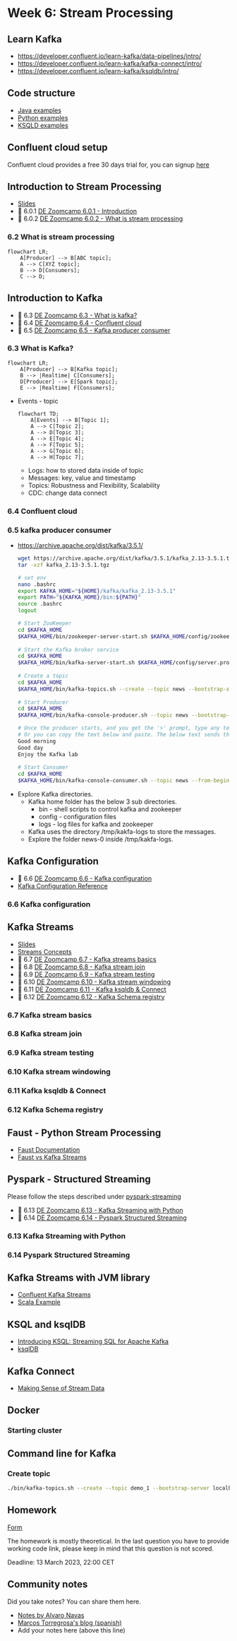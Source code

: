 # Week 6: Stream Processing

## Learn Kafka
* https://developer.confluent.io/learn-kafka/data-pipelines/intro/
* https://developer.confluent.io/learn-kafka/kafka-connect/intro/
* https://developer.confluent.io/learn-kafka/ksqldb/intro/

## Code structure
* [Java examples](java)
* [Python examples](python)
* [KSQLD examples](ksqldb)

## Confluent cloud setup
Confluent cloud provides a free 30 days trial for, you can signup [here](https://www.confluent.io/confluent-cloud/tryfree/)

## Introduction to Stream Processing

- [Slides](https://docs.google.com/presentation/d/1bCtdCba8v1HxJ_uMm9pwjRUC-NAMeB-6nOG2ng3KujA/edit?usp=sharing)
- :movie_camera: 6.0.1 [DE Zoomcamp 6.0.1 - Introduction](https://www.youtube.com/watch?v=hfvju3iOIP0)
- :movie_camera: 6.0.2 [DE Zoomcamp 6.0.2 - What is stream processing](https://www.youtube.com/watch?v=WxTxKGcfA-k)

### 6.2 What is stream processing
```mermaid
flowchart LR;
    A[Producer] --> B[ABC topic];
    A --> C[XYZ topic];
    B --> D[Consumers];
    C --> D;
```
## Introduction to Kafka

- :movie_camera: 6.3 [DE Zoomcamp 6.3 - What is kafka?](https://www.youtube.com/watch?v=zPLZUDPi4AY)
- :movie_camera: 6.4 [DE Zoomcamp 6.4 - Confluent cloud](https://www.youtube.com/watch?v=ZnEZFEYKppw)
- :movie_camera: 6.5 [DE Zoomcamp 6.5 - Kafka producer consumer](https://www.youtube.com/watch?v=aegTuyxX7Yg)

### 6.3 What is Kafka?
```mermaid
flowchart LR;
    A[Producer] --> B[Kafka topic];
    B --> |Realtime| C[Consumers];
    D[Producer] --> E[Spark topic];
    E --> |Realtime| F[Consumers];
```
* Events - topic
  ```mermaid
  flowchart TD;
      A[Events] --> B[Topic 1];
      A --> C[Topic 2];
      A --> D[Topic 3];
      A --> E[Topic 4];
      A --> F[Topic 5];
      A --> G[Topic 6];
      A --> H[Topic 7];
  ```
  - Logs: how to stored data inside of topic
  - Messages: key, value and timestamp
  - Topics: Robustness and Flexibility, Scalability
  - CDC: change data connect
### 6.4 Confluent cloud
### 6.5 kafka producer consumer
* https://archive.apache.org/dist/kafka/3.5.1/
  ```bash
  wget https://archive.apache.org/dist/kafka/3.5.1/kafka_2.13-3.5.1.tgz
  tar -xzf kafka_2.13-3.5.1.tgz

  # set env
  nano .bashrc
  export KAFKA_HOME="${HOME}/kafka/kafka_2.13-3.5.1"
  export PATH="${KAFKA_HOME}/bin:${PATH}"
  source .bashrc
  logout

  # Start ZooKeeper
  cd $KAFKA_HOME
  $KAFKA_HOME/bin/zookeeper-server-start.sh $KAFKA_HOME/config/zookeeper.properties
    
  # Start the Kafka broker service
  cd $KAFKA_HOME
  $KAFKA_HOME/bin/kafka-server-start.sh $KAFKA_HOME/config/server.properties
    
  # Create a topic
  cd $KAFKA_HOME
  $KAFKA_HOME/bin/kafka-topics.sh --create --topic news --bootstrap-server localhost:9092
    
  # Start Producer
  cd $KAFKA_HOME
  $KAFKA_HOME/bin/kafka-console-producer.sh --topic news --bootstrap-server localhost:9092

  # Once the producer starts, and you get the '>' prompt, type any text message and press enter.
  # Or you can copy the text below and paste. The below text sends three messages to kafka.
  Good morning
  Good day
  Enjoy the Kafka lab
    
  # Start Consumer
  cd $KAFKA_HOME
  $KAFKA_HOME/bin/kafka-console-consumer.sh --topic news --from-beginning --bootstrap-server localhost:9092
  ```
* Explore Kafka directories.
  * Kafka home folder has the below 3 sub directories.
    - bin -	shell scripts to control kafka and zookeeper
    - config - configuration files
    - logs - log files for kafka and zookeeper
  * Kafka uses the directory /tmp/kakfa-logs to store the messages.
  * Explore the folder news-0 inside /tmp/kakfa-logs.

## Kafka Configuration

- :movie_camera: 6.6 [DE Zoomcamp 6.6 - Kafka configuration](https://www.youtube.com/watch?v=SXQtWyRpMKs)
- [Kafka Configuration Reference](https://docs.confluent.io/platform/current/installation/configuration/)

### 6.6 Kafka configuration

## Kafka Streams

- [Slides](https://docs.google.com/presentation/d/1fVi9sFa7fL2ZW3ynS5MAZm0bRSZ4jO10fymPmrfTUjE/edit?usp=sharing)
- [Streams Concepts](https://docs.confluent.io/platform/current/streams/concepts.html)
- :movie_camera: 6.7 [DE Zoomcamp 6.7 - Kafka streams basics](https://www.youtube.com/watch?v=dUyA_63eRb0)
- :movie_camera: 6.8 [DE Zoomcamp 6.8 - Kafka stream join](https://www.youtube.com/watch?v=NcpKlujh34Y)
- :movie_camera: 6.9 [DE Zoomcamp 6.9 - Kafka stream testing](https://www.youtube.com/watch?v=TNx5rmLY8Pk)
- :movie_camera: 6.10 [DE Zoomcamp 6.10 - Kafka stream windowing](https://www.youtube.com/watch?v=r1OuLdwxbRc)
- :movie_camera: 6.11 [DE Zoomcamp 6.11 - Kafka ksqldb & Connect](https://www.youtube.com/watch?v=DziQ4a4tn9Y)
- :movie_camera: 6.12 [DE Zoomcamp 6.12 - Kafka Schema registry](https://www.youtube.com/watch?v=tBY_hBuyzwI)

### 6.7 Kafka stream basics
### 6.8 Kafka stream join
### 6.9 Kafka stream testing
### 6.10 Kafka stream windowing
### 6.11 Kafka ksqldb & Connect
### 6.12 Kafka Schema registry

## Faust - Python Stream Processing


- [Faust Documentation](https://faust.readthedocs.io/en/latest/index.html)
- [Faust vs Kafka Streams](https://faust.readthedocs.io/en/latest/playbooks/vskafka.html)

## Pyspark - Structured Streaming
Please follow the steps described under [pyspark-streaming](python/streams-example/pyspark/README.md)
- :movie_camera: 6.13 [DE Zoomcamp 6.13 - Kafka Streaming with Python](https://www.youtube.com/watch?v=Y76Ez_fIvtk)
- :movie_camera: 6.14 [DE Zoomcamp 6.14 - Pyspark Structured Streaming](https://www.youtube.com/watch?v=5hRJ8-6Fpyk)

### 6.13 Kafka Streaming with Python
### 6.14 Pyspark Structured Streaming

## Kafka Streams with JVM library

- [Confluent Kafka Streams](https://kafka.apache.org/documentation/streams/)
- [Scala Example](https://github.com/AnkushKhanna/kafka-helper/tree/master/src/main/scala/kafka/schematest)

## KSQL and ksqlDB

- [Introducing KSQL: Streaming SQL for Apache Kafka](https://www.confluent.io/blog/ksql-streaming-sql-for-apache-kafka/)
- [ksqlDB](https://ksqldb.io/)

## Kafka Connect

- [Making Sense of Stream Data](https://medium.com/analytics-vidhya/making-sense-of-stream-data-b74c1252a8f5)

## Docker

### Starting cluster

## Command line for Kafka

### Create topic

```bash
./bin/kafka-topics.sh --create --topic demo_1 --bootstrap-server localhost:9092 --partitions 2
```

## Homework

[Form](https://forms.gle/rK7268U92mHJBpmW7)

The homework is mostly theoretical. In the last question you have to provide working code link, please keep in mind that this
question is not scored.

Deadline: 13 March 2023, 22:00 CET


## Community notes

Did you take notes? You can share them here.

* [Notes by Alvaro Navas](https://github.com/ziritrion/dataeng-zoomcamp/blob/main/notes/6_streaming.md )
* [Marcos Torregrosa's blog (spanish)](https://www.n4gash.com/2023/data-engineering-zoomcamp-semana-6-stream-processing/)
* Add your notes here (above this line)
